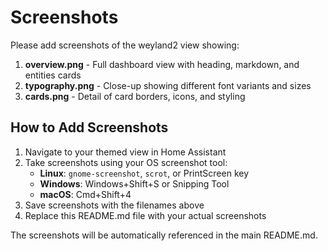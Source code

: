 # Screenshots

Please add screenshots of the weyland2 view showing:

1. **overview.png** - Full dashboard view with heading, markdown, and entities cards
2. **typography.png** - Close-up showing different font variants and sizes
3. **cards.png** - Detail of card borders, icons, and styling

## How to Add Screenshots

1. Navigate to your themed view in Home Assistant
2. Take screenshots using your OS screenshot tool:
   - **Linux**: `gnome-screenshot`, `scrot`, or PrintScreen key
   - **Windows**: Windows+Shift+S or Snipping Tool
   - **macOS**: Cmd+Shift+4
3. Save screenshots with the filenames above
4. Replace this README.md file with your actual screenshots

The screenshots will be automatically referenced in the main README.md.
